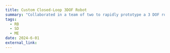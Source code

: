```yaml
---
title: Custom Closed-Loop 3DOF Robot
summary: "Collaborated in a team of two to rapidly prototype a 3 DOF robot, designing and 3D printing custom parts in SolidWorks. Built a closed-loop control system using an Arduino Due with stepper motors and magnetic encoders, achieving precise motion control."
tags:
  - RB
  - SD
  - ME
date: 2024-6-01
external_link: 
---
```

